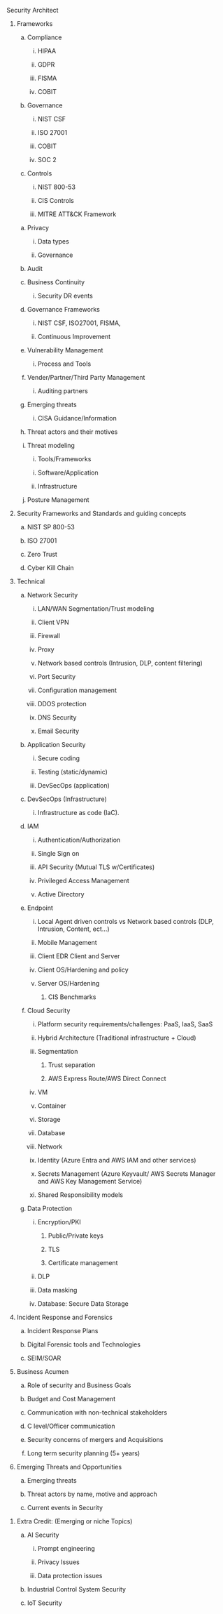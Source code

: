 <p>Security Architect</p>
<ol type="1">
<li><p>Frameworks</p>
<ol type="a">
<li><p>Compliance</p>
<ol type="i">
<li><p>HIPAA</p></li>
<li><p>GDPR</p></li>
<li><p>FISMA</p></li>
<li><p>COBIT</p></li>
</ol></li>
<li><p>Governance</p>
<ol type="i">
<li><p>NIST CSF</p></li>
<li><p>ISO 27001</p></li>
<li><p>COBIT</p></li>
<li><p>SOC 2</p></li>
</ol></li>
<li><p>Controls</p>
<ol type="i">
<li><p>NIST 800-53</p></li>
<li><p>CIS Controls</p></li>
<li><p>MITRE ATT&amp;CK Framework</p></li>
</ol></li>
</ol>
<ol type="a">
<li><p>Privacy</p>
<ol type="i">
<li><p>Data types</p></li>
<li><p>Governance</p></li>
</ol></li>
<li><p>Audit</p></li>
<li><p>Business Continuity</p>
<ol type="i">
<li><p>Security DR events</p></li>
</ol></li>
<li><p>Governance Frameworks</p>
<ol type="i">
<li><p>NIST CSF, ISO27001, FISMA,</p></li>
<li><p>Continuous Improvement</p></li>
</ol></li>
<li><p>Vulnerability Management</p>
<ol type="i">
<li><p>Process and Tools</p></li>
</ol></li>
<li><p>Vender/Partner/Third Party Management</p>
<ol type="i">
<li><p>Auditing partners</p></li>
</ol></li>
<li><p>Emerging threats</p>
<ol type="i">
<li><p>CISA Guidance/Information</p></li>
</ol></li>
<li><p>Threat actors and their motives</p></li>
<li><p>Threat modeling</p>
<ol type="i">
<li><p>Tools/Frameworks</p></li>
</ol>
<ol type="i">
<li><p>Software/Application</p></li>
<li><p>Infrastructure</p></li>
</ol></li>
<li><p>Posture Management</p></li>
</ol></li>
<li><p>Security Frameworks and Standards and guiding concepts</p>
<ol type="a">
<li><p>NIST SP 800-53</p></li>
<li><p>ISO 27001</p></li>
<li><p>Zero Trust</p></li>
<li><p>Cyber Kill Chain</p></li>
</ol></li>
<li><p>Technical</p>
<ol type="a">
<li><p>Network Security</p>
<ol type="i">
<li><p>LAN/WAN Segmentation/Trust modeling</p></li>
<li><p>Client VPN</p></li>
<li><p>Firewall</p></li>
<li><p>Proxy</p></li>
<li><p>Network based controls (Intrusion, DLP, content
filtering)</p></li>
<li><p>Port Security</p></li>
<li><p>Configuration management</p></li>
<li><p>DDOS protection</p></li>
<li><p>DNS Security</p></li>
<li><p>Email Security</p></li>
</ol></li>
<li><p>Application Security</p>
<ol type="i">
<li><p>Secure coding</p></li>
<li><p>Testing (static/dynamic)</p></li>
<li><p>DevSecOps (application)</p></li>
</ol></li>
<li><p>DevSecOps (Infrastructure)</p>
<ol type="i">
<li><p>Infrastructure as code (IaC).</p></li>
</ol></li>
<li><p>IAM</p>
<ol type="i">
<li><p>Authentication/Authorization</p></li>
<li><p>Single Sign on</p></li>
<li><p>API Security (Mutual TLS w/Certificates)</p></li>
<li><p>Privileged Access Management</p></li>
<li><p>Active Directory</p></li>
</ol></li>
<li><p>Endpoint</p>
<ol type="i">
<li><p>Local Agent driven controls vs Network based controls (DLP,
Intrusion, Content, ect…)</p></li>
<li><p>Mobile Management</p></li>
<li><p>Client EDR Client and Server</p></li>
<li><p>Client OS/Hardening and policy</p></li>
<li><p>Server OS/Hardening</p>
<ol type="1">
<li><p>CIS Benchmarks</p></li>
</ol></li>
</ol></li>
<li><p>Cloud Security</p>
<ol type="i">
<li><p>Platform security requirements/challenges: PaaS, IaaS,
SaaS</p></li>
<li><p>Hybrid Architecture (Traditional infrastructure + Cloud)</p></li>
<li><p>Segmentation</p>
<ol type="1">
<li><p>Trust separation</p></li>
<li><p>AWS Express Route/AWS Direct Connect</p></li>
</ol></li>
<li><p>VM</p></li>
<li><p>Container</p></li>
<li><p>Storage</p></li>
<li><p>Database</p></li>
<li><p>Network</p></li>
<li><p>Identity (Azure Entra and AWS IAM and other services)</p></li>
<li><p>Secrets Management (Azure Keyvault/ AWS Secrets Manager and AWS
Key Management Service)</p></li>
<li><p>Shared Responsibility models</p></li>
</ol></li>
<li><p>Data Protection</p>
<ol type="i">
<li><p>Encryption/PKI</p>
<ol type="1">
<li><p>Public/Private keys</p></li>
<li><p>TLS</p></li>
<li><p>Certificate management</p></li>
</ol></li>
<li><p>DLP</p></li>
<li><p>Data masking</p></li>
<li><p>Database: Secure Data Storage</p></li>
</ol></li>
</ol></li>
<li><p>Incident Response and Forensics</p>
<ol type="a">
<li><p>Incident Response Plans</p></li>
<li><p>Digital Forensic tools and Technologies</p></li>
<li><p>SEIM/SOAR</p></li>
</ol></li>
<li><p>Business Acumen</p>
<ol type="a">
<li><p>Role of security and Business Goals</p></li>
<li><p>Budget and Cost Management</p></li>
<li><p>Communication with non-technical stakeholders</p></li>
<li><p>C level/Officer communication</p></li>
<li><p>Security concerns of mergers and Acquisitions</p></li>
<li><p>Long term security planning (5+ years)</p></li>
</ol></li>
<li><p>Emerging Threats and Opportunities</p>
<ol type="a">
<li><p>Emerging threats</p></li>
<li><p>Threat actors by name, motive and approach</p></li>
<li><p>Current events in Security</p></li>
</ol></li>
</ol>
<ol type="1">
<li><p>Extra Credit: (Emerging or niche Topics)</p>
<ol type="a">
<li><p>AI Security</p>
<ol type="i">
<li><p>Prompt engineering</p></li>
<li><p>Privacy Issues</p></li>
<li><p>Data protection issues</p></li>
</ol></li>
<li><p>Industrial Control System Security</p></li>
<li><p>IoT Security</p></li>
</ol></li>
</ol>

